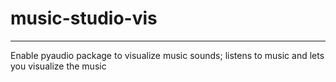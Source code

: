 # music-studio-vis
---- 

Enable pyaudio package to visualize music sounds;
listens to music and lets you visualize the music
